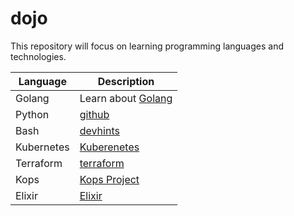 # dojo

This repository will focus on learning programming languages ​​and technologies.

Language | Description
--- | ---
Golang | Learn about [Golang](https://golang.org)
Python | [github](https://github.com/python)
Bash | [devhints](https://devhints.io/bash)
Kubernetes | [Kuberenetes](https://kubernetes.io)
Terraform | [terraform](https://terraform.io)
Kops | [Kops Project](https://github.com/kubernetes/kops)
Elixir | [Elixir](https://elixir-lang.org)
